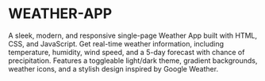 # WEATHER-APP
A sleek, modern, and responsive single-page Weather App built with HTML, CSS, and JavaScript. Get real-time weather information, including temperature, humidity, wind speed, and a 5-day forecast with chance of precipitation. Features a toggleable light/dark theme, gradient backgrounds, weather icons, and a stylish design inspired by Google Weather.
